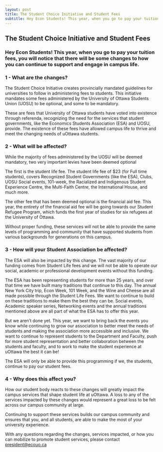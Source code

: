 ```yaml
---
layout: post
title: The Student Choice Initiative and Student Fees
subtitle: Hey Econ Students! This year, when you go to pay your tuition fees, you will notice that there will be some changes to how you can continue to support and engage in campus life.
---
```

## The Student Choice Initiative and Student Fees 
### Hey Econ Students! This year, when you go to pay your tuition fees, you will notice that there will be some changes to how you can continue to support and engage in campus life.
 
###  1 - What are the changes?

 The Student Choice Initiative creates provincially mandated guidelines for universities to follow in administering fees to students. This initiative mandates some fees administered by the University of Ottawa Students Union (UOSU) to be optional, and some to be mandatory. 

 These are fees that University of Ottawa students have voted into existence through referenda, recognizing the need for the services that student governments, like the Economics Students Association (ESA) and UOSU, provide. The existence of these fees have allowed campus life to thrive and meet the changing needs of uOttawa students.

###  2 - What will be affected? 

 While the majority of fees administered by the UOSU will be deemed mandatory, two very important levies have been deemed optional

 The first is the student life fee. The student life fee of $23 (for Full time students), covers Recognized Student Governments (like the ESA), Clubs, UOSU Social events, 101-week, the Racialized and Indigenous Student Experience Centre, the Multi-Faith Centre, the International House, and much more.

 The other fee that has been deemed optional is the financial aid fee. This year, the entirety of the financial aid fee will be going towards our Student Refugee Program, which funds the first year of studies for six refugees at the University of Ottawa.

 Without proper funding, these services will not be able to provide the same levels of programming and community that have supported students from various backgrounds for generations on this campus.

### 3 - How will your Student Association be affected?

 The ESA will also be impacted by this change. The vast majority of our funding comes from Student Life fees and we will not be able to operate our social, academic or professional development events without this funding.

 The ESA has been representing students for more than 25 years, and over that time we have built many traditions that continue to this day. The annual New York City trip, Econ Week, 101 Week, and the Wine and Cheese are all made possible through the Student Life Fees. We want to continue to build on these traditions to make them the best they can be. Social events, Academic speaker series, Networking events and the annual traditions mentioned above are all part of what the ESA has to offer this year.

 But we aren’t done yet. This year, we want to bring back the events you know while continuing to grow our association to better meet the needs of students and making the association more accessible and inclusive. We want to continue to represent students to the Department and Faculty, push for more student representation and better collaboration between the students and faculty, and to work to make the student experience at uOttawa the best it can be!

 The ESA will only be able to provide this programming if we, the students, continue to pay our student fees.

###  4 - Why does this affect you? 

 How our student body reacts to these changes will greatly impact the campus services that shape student life at uOttawa. A loss to any of the services impacted by these changes would represent a great loss to be felt across our campus community at large.

 Continuing to support these services builds our campus community and ensures that you, and all students, are able to make the most of your university experience.

 With any questions regarding the changes, services impacted, or how you can mobilize to promote student services, please contact president@ecouo.ca

